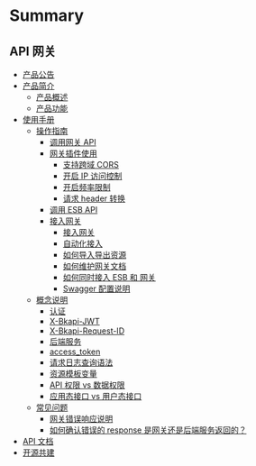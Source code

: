 # Summary

## API 网关

* [产品公告](https://bk.tencent.com/s-mart/community/question/10915)
* [产品简介]()
    * [产品概述](UserGuide/README.md)
    * [产品功能](UserGuide/features.md)
* [使用手册]()
    * [操作指南]()
        * [调用网关 API](./UserGuide/HowTo/call-gateway-api.md)
        * [网关插件使用]()
            * [支持跨域 CORS](./UserGuide/HowTo/Plugins/cors.md)
            * [开启 IP 访问控制](./UserGuide/HowTo/Plugins/ip-restriction.md)
            * [开启频率限制](./UserGuide/HowTo/Plugins/rate-limit.md)
            * [请求 header 转换](./UserGuide/HowTo/Plugins/header-rewrite.md)
        * [调用 ESB API](./UserGuide/HowTo/call-esb-api.md)
        * [接入网关]()
            * [接入网关](./UserGuide/HowTo/Connect/connect-gateway.md)
            * [自动化接入](./UserGuide/HowTo/Connect/auto-connect-gateway.md)
            * [如何导入导出资源](./UserGuide/HowTo/Connect/import-and-export.md)
            * [如何维护网关文档](./UserGuide/HowTo/Connect/manage-document.md)
            * [如何同时接入 ESB 和 网关](./UserGuide/HowTo/Connect/connect-esb-and-gateway.md)
            * [Swagger 配置说明](./UserGuide/HowTo/Connect/swagger-explain.md)
    * [概念说明]()
        * [认证](./UserGuide/Explanation/authorization.md)
        * [X-Bkapi-JWT](./UserGuide/Explanation/jwt.md)
        * [X-Bkapi-Request-ID](./UserGuide/Explanation/request-id.md)
        * [后端服务](./UserGuide/Explanation/backend.md)
        * [access_token](./UserGuide/Explanation/access-token.md)
        * [请求日志查询语法](./UserGuide/Explanation/access-log.md)
        * [资源模板变量](./UserGuide/Explanation/template-var.md)
        * [API 权限 vs 数据权限](./UserGuide/Explanation/api-permission-and-data-permission.md)
        * [应用态接口 vs 用户态接口](./UserGuide/Explanation/app-and-user-state-api.md)
    * [常见问题]()
        * [网关错误响应说明](./UserGuide/FAQ/error-response.md)
        * [如何确认错误的 response 是网关还是后端服务返回的？](./UserGuide/FAQ/gateway-error-or-backend-error.md)
* [API 文档](./APIDocs/README.md)
* [开源共建](https://github.com/TencentBlueKing/blueking-apigateway)
